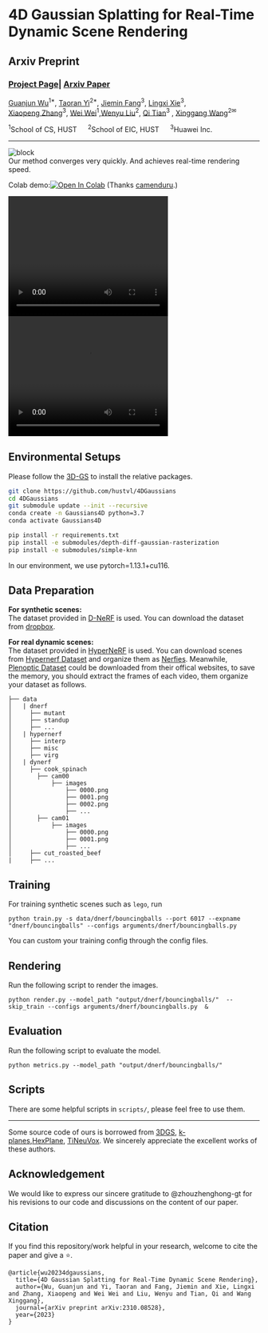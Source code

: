# 4D Gaussian Splatting for Real-Time Dynamic Scene Rendering

## Arxiv Preprint

### [Project Page](https://guanjunwu.github.io/4dgs/index.html)| [Arxiv Paper](https://arxiv.org/abs/2310.08528)


[Guanjun Wu](https://guanjunwu.github.io/)<sup>1*</sup>, [Taoran Yi](https://github.com/taoranyi)<sup>2*</sup>,
[Jiemin Fang](https://jaminfong.cn/)<sup>3</sup>, [Lingxi Xie](http://lingxixie.com/)<sup>3</sup>, </br>[Xiaopeng Zhang](https://sites.google.com/site/zxphistory/)<sup>3</sup>, [Wei Wei](https://www.eric-weiwei.com/)<sup>1</sup>,[Wenyu Liu](http://eic.hust.edu.cn/professor/liuwenyu/)<sup>2</sup>, [Qi Tian](https://scholar.google.com/citations?hl=en&user=61b6eYkAAAAJ)<sup>3</sup> , [Xinggang Wang](https://xinggangw.info/)<sup>2✉</sup>

<sup>1</sup>School of CS, HUST &emsp; <sup>2</sup>School of EIC, HUST &emsp; <sup>3</sup>Huawei Inc. &emsp;

---------------------------------------------------

![block](assets/teaserfig.png)   
Our method converges very quickly. And achieves real-time rendering speed.

Colab demo:[![Open In Colab](https://colab.research.google.com/assets/colab-badge.svg)](https://colab.research.google.com/github/camenduru/4DGaussians-colab/blob/main/4DGaussians_colab.ipynb) (Thanks [camenduru](https://github.com/camenduru/4DGaussians-colab).)

<video width="320" height="240" controls>
  <sourc src="assets/teaservideo.mp4" type="video/mp4">
</video>

<video width="320" height="240" controls>
  <source src="assets/cut_roasted_beef_time.mp4" type="video/mp4">
</video>


## Environmental Setups
Please follow the [3D-GS](https://github.com/graphdeco-inria/gaussian-splatting) to install the relative packages.
```bash
git clone https://github.com/hustvl/4DGaussians
cd 4DGaussians
git submodule update --init --recursive
conda create -n Gaussians4D python=3.7 
conda activate Gaussians4D

pip install -r requirements.txt
pip install -e submodules/depth-diff-gaussian-rasterization
pip install -e submodules/simple-knn
```
In our environment, we use pytorch=1.13.1+cu116.
## Data Preparation
**For synthetic scenes:**  
The dataset provided in [D-NeRF](https://github.com/albertpumarola/D-NeRF) is used. You can download the dataset from [dropbox](https://www.dropbox.com/s/0bf6fl0ye2vz3vr/data.zip?dl=0).

**For real dynamic scenes:**  
The dataset provided in [HyperNeRF](https://github.com/google/hypernerf) is used. You can download scenes from [Hypernerf Dataset](https://github.com/google/hypernerf/releases/tag/v0.1) and organize them as [Nerfies](https://github.com/google/nerfies#datasets). Meanwhile, [Plenoptic Dataset](https://github.com/facebookresearch/Neural_3D_Video) could be downloaded from their offical websites, to save the memory, you should extract the frames of each video, them organize your dataset as follows.
```
├── data
│   | dnerf 
│     ├── mutant
│     ├── standup 
│     ├── ...
│   | hypernerf
│     ├── interp
│     ├── misc
│     ├── virg
│   | dynerf
│     ├── cook_spinach
│       ├── cam00
│           ├── images
│               ├── 0000.png
│               ├── 0001.png
│               ├── 0002.png
│               ├── ...
│       ├── cam01
│           ├── images
│               ├── 0000.png
│               ├── 0001.png
│               ├── ...
│     ├── cut_roasted_beef
|     ├── ...
```


## Training
For training synthetic scenes such as `lego`, run 
``` 
python train.py -s data/dnerf/bouncingballs --port 6017 --expname "dnerf/bouncingballs" --configs arguments/dnerf/bouncingballs.py 
``` 
You can custom your training config through the config files.
## Rendering
Run the following script to render the images.  

```
python render.py --model_path "output/dnerf/bouncingballs/"  --skip_train --configs arguments/dnerf/bouncingballs.py  &
```


## Evaluation
Run the following script to evaluate the model.  

```
python metrics.py --model_path "output/dnerf/bouncingballs/" 
```
## Scripts

There are some helpful scripts in `scripts/`, please feel free to use them.

---

Some source code of ours is borrowed from [3DGS](https://github.com/graphdeco-inria/gaussian-splatting), [k-planes](https://github.com/Giodiro/kplanes_nerfstudio),[HexPlane](https://github.com/Caoang327/HexPlane), [TiNeuVox](https://github.com/hustvl/TiNeuVox). We sincerely appreciate the excellent works of these authors.

## Acknowledgement

We would like to express our sincere gratitude to @zhouzhenghong-gt for his revisions to our code and discussions on the content of our paper.
## Citation
If you find this repository/work helpful in your research, welcome to cite the paper and give a ⭐.
```
@article{wu20234dgaussians,
  title={4D Gaussian Splatting for Real-Time Dynamic Scene Rendering},
  author={Wu, Guanjun and Yi, Taoran and Fang, Jiemin and Xie, Lingxi and Zhang, Xiaopeng and Wei Wei and Liu, Wenyu and Tian, Qi and Wang Xinggang},
  journal={arXiv preprint arXiv:2310.08528},
  year={2023}
}
```
